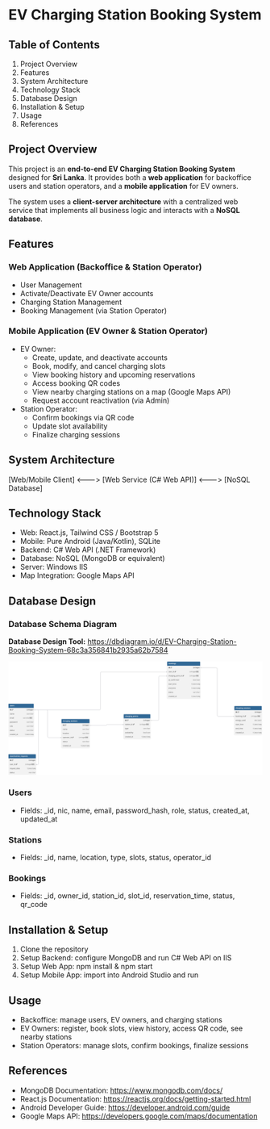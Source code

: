 # EV Charging Station Booking System

## Table of Contents

1. Project Overview
2. Features
3. System Architecture
4. Technology Stack
5. Database Design
6. Installation & Setup
7. Usage
8. References

## Project Overview

This project is an **end-to-end EV Charging Station Booking System** designed for **Sri Lanka**.
It provides both a **web application** for backoffice users and station operators, and a **mobile application** for EV owners.

The system uses a **client-server architecture** with a centralized web service that implements all business logic and interacts with a **NoSQL database**.

## Features

### Web Application (Backoffice & Station Operator)

- User Management
- Activate/Deactivate EV Owner accounts
- Charging Station Management
- Booking Management (via Station Operator)

### Mobile Application (EV Owner & Station Operator)

- EV Owner:
  - Create, update, and deactivate accounts
  - Book, modify, and cancel charging slots
  - View booking history and upcoming reservations
  - Access booking QR codes
  - View nearby charging stations on a map (Google Maps API)
  - Request account reactivation (via Admin)
- Station Operator:
  - Confirm bookings via QR code
  - Update slot availability
  - Finalize charging sessions

## System Architecture

[Web/Mobile Client] <---> [Web Service (C# Web API)] <---> [NoSQL Database]

## Technology Stack

- Web: React.js, Tailwind CSS / Bootstrap 5
- Mobile: Pure Android (Java/Kotlin), SQLite
- Backend: C# Web API (.NET Framework)
- Database: NoSQL (MongoDB or equivalent)
- Server: Windows IIS
- Map Integration: Google Maps API

## Database Design

### Database Schema Diagram

**Database Design Tool:** https://dbdiagram.io/d/EV-Charging-Station-Booking-System-68c3a356841b2935a62b7584

![EV Charging Station Booking System Database Schema](EV%20Charging%20Station%20Booking%20System.svg)

### Users

- Fields: \_id, nic, name, email, password_hash, role, status, created_at, updated_at

### Stations

- Fields: \_id, name, location, type, slots, status, operator_id

### Bookings

- Fields: \_id, owner_id, station_id, slot_id, reservation_time, status, qr_code

## Installation & Setup

1. Clone the repository
2. Setup Backend: configure MongoDB and run C# Web API on IIS
3. Setup Web App: npm install & npm start
4. Setup Mobile App: import into Android Studio and run

## Usage

- Backoffice: manage users, EV owners, and charging stations
- EV Owners: register, book slots, view history, access QR code, see nearby stations
- Station Operators: manage slots, confirm bookings, finalize sessions

## References

- MongoDB Documentation: https://www.mongodb.com/docs/
- React.js Documentation: https://reactjs.org/docs/getting-started.html
- Android Developer Guide: https://developer.android.com/guide
- Google Maps API: https://developers.google.com/maps/documentation
